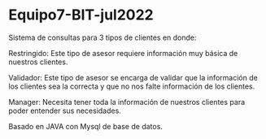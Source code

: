 # Equipo7-BIT-jul2022

Sistema de consultas para 3 tipos de clientes en donde:

Restringido: Este tipo de asesor requiere información muy básica de nuestros clientes.

Validador: Este tipo de asesor se encarga de validar que la información de los clientes sea la correcta y que no nos falte información de los clientes.

Manager: Necesita tener toda la información de nuestros clientes para poder entender sus necesidades.

Basado en JAVA con Mysql de base de datos.
